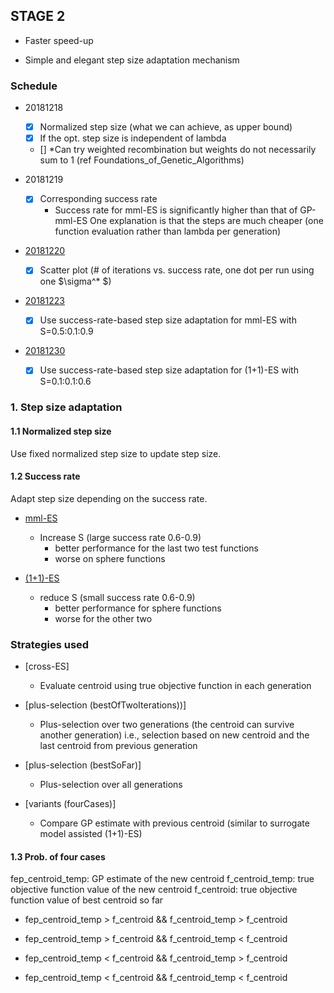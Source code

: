 ## STAGE 2
- Faster speed-up

- Simple and elegant step size adaptation mechanism 

### Schedule 
- 20181218
	- [x] Normalized step size (what we can achieve, as upper bound)
	- [x] If the opt. step size is independent of lambda
	- [] \*Can try weighted recombination but weights do not necessarily sum to 1 (ref Foundations_of_Genetic_Algorithms) 

- 20181219
	- [x] Corresponding success rate 
		- Success rate for mml-ES is significantly higher than that of GP-mml-ES
		One explanation is that the steps are much cheaper (one function evaluation rather than lambda per generation)

- [20181220](https://github.com/jyyang5/mu_mu_lambda-ES/tree/STAGE2/STAGE2/scatter_iteration_success)
	- [x] Scatter plot (\# of iterations vs. success rate, one dot per run using one $\sigma^* $)

- [20181223](https://github.com/jyyang5/mu_mu_lambda-ES/tree/STAGE2/STAGE2/mml-different_success_rate)
	- [x] Use success-rate-based step size adaptation for mml-ES with S=0.5:0.1:0.9 

- [20181230](https://github.com/jyyang5/mu_mu_lambda-ES/tree/STAGE2/STAGE2/(1%2B1)_different_success_rate) 
	- [x] Use success-rate-based step size adaptation for (1+1)-ES with S=0.1:0.1:0.6 





### 1. Step size adaptation 

#### 1.1 Normalized step size 

Use fixed normalized step size to update step size.	

#### 1.2 Success rate 

Adapt step size depending on the success rate.

- [mml-ES](https://github.com/jyyang5/mu_mu_lambda-ES/tree/STAGE2/STAGE2/mml-different_success_rate)
	- Increase S (large success rate 0.6-0.9)
		- better performance for the last two test functions 
		- worse on sphere functions


- [(1+1)-ES](https://github.com/jyyang5/mu_mu_lambda-ES/tree/STAGE2/STAGE2/(1%2B1)_different_success_rate) 
	- reduce S (small success rate 0.6-0.9)
		- better performance for sphere functions
		- worse for the other two


### Strategies used

- [cross-ES]
	- Evaluate centroid using true objective function in each generation  

- [plus-selection (bestOfTwoIterations))]
	- Plus-selection over two generations (the centroid can survive another generation) i.e., selection based on new centroid and the last centroid from previous generation 

- [plus-selection (bestSoFar)]
	- Plus-selection over all generations

- [variants (fourCases)]
	- Compare GP estimate with previous centroid (similar to surrogate model assisted (1+1)-ES)


#### 1.3 Prob. of four cases 

fep_centroid_temp: GP estimate of the new centroid 
f_centroid_temp: true objective function value of the new centroid 
f_centroid: true objective function value of best centroid so far


- fep_centroid_temp > f_centroid && f_centroid_temp > f_centroid

- fep_centroid_temp > f_centroid && f_centroid_temp < f_centroid

- fep_centroid_temp < f_centroid && f_centroid_temp > f_centroid

- fep_centroid_temp < f_centroid && f_centroid_temp < f_centroid




